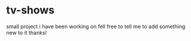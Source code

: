 # tv-shows
small project i have been working on fell free to tell me to add something new to it thanks!
